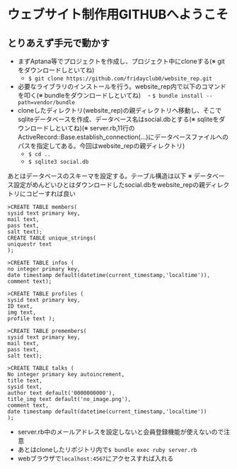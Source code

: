 # ウェブサイト制作用GITHUBへようこそ
## とりあえず手元で動かす

- まずAptana等でプロジェクトを作成し、プロジェクト中にcloneする(※ gitをダウンロードしといてね)
    - ```$ git clone https://github.com/fridayclub0/website_rep.git```
- 必要なライブラリのインストールを行う。website_rep内で以下のコマンドを叩く(※ bundleをダウンロードしといてね)
    - ```$ bundle install --path=vendor/bundle```
- cloneしたディレクトリ(website_rep)の親ディレクトリへ移動し、そこでsqliteデータベースを作成、データベース名はsocial.dbとする(※ sqliteをダウンロードしといてね)(※ server.rb,11行のActiveRecord::Base.establish_connection(...)にデータベースファイルへのパスを指定してある。今回はwebsite_repの親ディレクトリ)
    - ```$ cd ..```
    - ```$ sqlite3 social.db```
    
あとはデータベースのスキーマを設定する。テーブル構造は以下
※ データベース設定がめんどいひとはダウンロードしたsocial.dbをwebsite_repの親ディレクトリにコピーすれば良い
```
>CREATE TABLE members(
sysid text primary key,
mail text,
pass text,
salt text);
CREATE TABLE unique_strings(
uniquestr text
);

>CREATE TABLE infos (
no integer primary key,
date timestamp default(datetime(current_timestamp,'localtime')),
comment text);

>CREATE TABLE profiles (
sysid text primary key,
ID text,
img text,
profile text );

>CREATE TABLE premembers(
sysid text primary key,
mail text,
pass text,
salt text);

>CREATE TABLE talks (
No integer primary key autoincrement,
title text,
sysid text,
author text default('0000000000'),
title_img text default('no_image.png'),
comment text,
date timestamp default(datetime(current_timestamp,'localtime'))
);
```
   - server.rb中のメールアドレスを設定しないと会員登録機能が使えないので注意
   - あとはcloneしたリポジトリ内で```$ bundle exec ruby server.rb```
   - webブラウザで```localhost:4567```にアクセスすれば入れる
